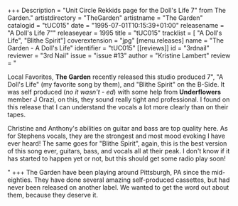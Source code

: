 +++
Description = "Unit Circle Rekkids page for the Doll's Life 7&quot; from The Garden."
artistdirectory = "TheGarden"
artistname = "The Garden"
catalogid = "tUC015"
date = "1995-07-01T10:15:39+01:00"
releasename = "A Doll's Life 7\""
releaseyear = 1995
title = "tUC015"
tracklist = [ "A Doll's Life", "Blithe Spirit"]
coverextension = "jpg"
[menu.releases]
	name = "The Garden - A Doll's Life"
	identifier = "tUC015"
[[reviews]]
	id = "3rdnail"
	reviewer = "3rd Nail"
	issue = "issue #13"
	author = "Kristine Lambert"
	review = "<p>Local Favorites, <b>The Garden</b> recently released this studio produced 7&quot;, &quot;A Doll's Life&quot; (my favorite song by them), and &quot;Blithe Spirit&quot; on the B-Side. It was self produced (<i>no it wasn't - ed</i>) with some help from <b>Underflowers</b> member J Orazi, on this, they sound really tight and professional. I found on this release that I can understand the vocals a lot  more clearly than on their tapes.</p><p>Christine and Anthony's abilities on guitar and bass are top quality here.  As for Stephens vocals, they are the strongest and most mood evoking I have  ever heard! The same goes for &quot;Blithe Spirit&quot;, again, this is the best version  of this song ever, guitars, bass, and vocals all at their peak. I don't  know if it has started to happen yet or not, but this should get some radio  play soon!</p>"
+++
The Garden have been playing around Pittsburgh, PA since the mid-eighties. They have done several amazing self-produced cassettes, but had never been released on another label. We wanted to get the word out about them, because they deserve it.